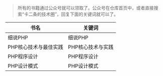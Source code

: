 > 所有的书籍通过公众号就可以领取了。公众号在仓库首页中，或者直接搜索“卡二条的技术圈”，回复下面的关键词就可以了。

| 书名| 关键词 | 
| --- | --- | 
| 细说PHP | 细说PHP |
| PHP核心技术与最佳实践 | PHP核心技术与实践 |
| PHP程序设计 | PHP程序设计 |
| PHP设计模式 | PHP设计模式 |